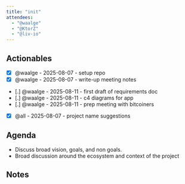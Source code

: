 ```yaml
---
title: "init"
attendees:
  - "@waalge"
  - "@KtorZ"
  - "@liv-io"
---
```


## Actionables

- [x] @waalge - 2025-08-07 - setup repo
- [x] @waalge - 2025-08-07 - write-up meeting notes
- [.] @waalge - 2025-08-11 - first draft of requirements doc
- [.] @waalge - 2025-08-11 - c4 diagrams for app
- [.] @waalge - 2025-08-11 - prep meeting with bitcoiners
- [x] @all - 2025-08-07 - project name suggestions

## Agenda

- Discuss broad vision, goals, and non goals.
- Broad discussion around the ecosystem and context of the project

## Notes
